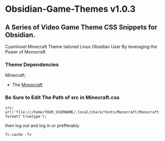 # Obsidian-Game-Themes v1.0.3
## A Series of Video Game Theme CSS Snippets for Obsidian.

CyanVoxel Minecraft Theme tailored Linux Obsidian User By leveraging the Power of Monocraft
### Theme Dependencies
Minecraft:
- The [Monocraft](https://github.com/IdreesInc/Monocraft) 

### Be Sure to Edit The Path of src in Minecraft.css
```
src: url('file:///home/YOUR_USERNAME/.local/share/fonts/Monocraft/Monocraft.ttc') format('truetype');
```
then log out and log in or prefferably
```shell
fc-cache -fv
```
